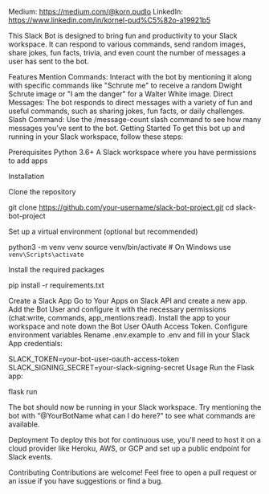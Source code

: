 Medium: https://medium.com/@korn.pudlo
LinkedIn: https://www.linkedin.com/in/kornel-pud%C5%82o-a19921b5


This Slack Bot is designed to bring fun and productivity to your Slack workspace. It can respond to various commands, send random images, share jokes, fun facts, trivia, and even count the number of messages a user has sent to the bot.

Features
Mention Commands: Interact with the bot by mentioning it along with specific commands like "Schrute me" to receive a random Dwight Schrute image or "I am the danger" for a Walter White image.
Direct Messages: The bot responds to direct messages with a variety of fun and useful commands, such as sharing jokes, fun facts, or daily challenges.
Slash Command: Use the /message-count slash command to see how many messages you've sent to the bot.
Getting Started
To get this bot up and running in your Slack workspace, follow these steps:

Prerequisites
Python 3.6+
A Slack workspace where you have permissions to add apps

Installation

Clone the repository

git clone https://github.com/your-username/slack-bot-project.git
cd slack-bot-project


Set up a virtual environment (optional but recommended)

python3 -m venv venv
source venv/bin/activate  # On Windows use `venv\Scripts\activate`

Install the required packages

pip install -r requirements.txt

Create a Slack App
Go to Your Apps on Slack API and create a new app.
Add the Bot User and configure it with the necessary permissions (chat:write, commands, app_mentions:read).
Install the app to your workspace and note down the Bot User OAuth Access Token.
Configure environment variables
Rename .env.example to .env and fill in your Slack App credentials:

SLACK_TOKEN=your-bot-user-oauth-access-token
SLACK_SIGNING_SECRET=your-slack-signing-secret
Usage
Run the Flask app:

flask run

The bot should now be running in your Slack workspace. Try mentioning the bot with "@YourBotName what can I do here?" to see what commands are available.

Deployment
To deploy this bot for continuous use, you'll need to host it on a cloud provider like Heroku, AWS, or GCP and set up a public endpoint for Slack events.

Contributing
Contributions are welcome! Feel free to open a pull request or an issue if you have suggestions or find a bug.
